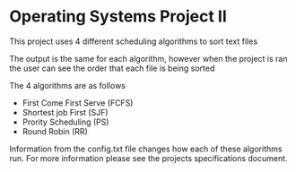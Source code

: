 # Operating Systems Project II


This project uses 4 different scheduling algorithms to sort text files

The output is the same for each algorithm, however when the project is ran the user
can see the order that each file is being sorted

The 4 algorithms are as follows
- First Come First Serve (FCFS)
- Shortest job First (SJF)
- Prority Scheduling (PS)
- Round Robin (RR)

Information from the config.txt file changes how each of these algorithms run. For more information please
see the projects specifications document.
